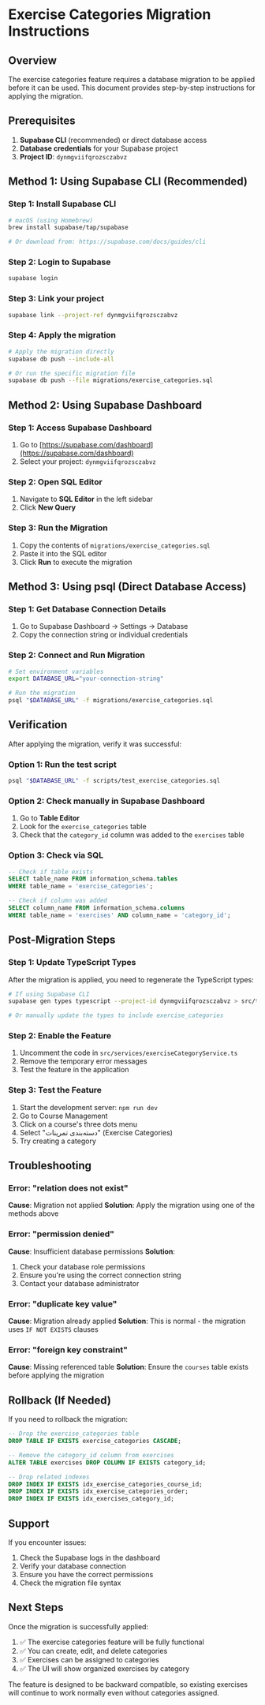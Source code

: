 # Exercise Categories Migration Instructions

## Overview

The exercise categories feature requires a database migration to be applied before it can be used. This document provides step-by-step instructions for applying the migration.

## Prerequisites

1. **Supabase CLI** (recommended) or direct database access
2. **Database credentials** for your Supabase project
3. **Project ID**: `dynmgviifqrozsczabvz`

## Method 1: Using Supabase CLI (Recommended)

### Step 1: Install Supabase CLI

```bash
# macOS (using Homebrew)
brew install supabase/tap/supabase

# Or download from: https://supabase.com/docs/guides/cli
```

### Step 2: Login to Supabase

```bash
supabase login
```

### Step 3: Link your project

```bash
supabase link --project-ref dynmgviifqrozsczabvz
```

### Step 4: Apply the migration

```bash
# Apply the migration directly
supabase db push --include-all

# Or run the specific migration file
supabase db push --file migrations/exercise_categories.sql
```

## Method 2: Using Supabase Dashboard

### Step 1: Access Supabase Dashboard

1. Go to [https://supabase.com/dashboard](https://supabase.com/dashboard)
2. Select your project: `dynmgviifqrozsczabvz`

### Step 2: Open SQL Editor

1. Navigate to **SQL Editor** in the left sidebar
2. Click **New Query**

### Step 3: Run the Migration

1. Copy the contents of `migrations/exercise_categories.sql`
2. Paste it into the SQL editor
3. Click **Run** to execute the migration

## Method 3: Using psql (Direct Database Access)

### Step 1: Get Database Connection Details

1. Go to Supabase Dashboard → Settings → Database
2. Copy the connection string or individual credentials

### Step 2: Connect and Run Migration

```bash
# Set environment variables
export DATABASE_URL="your-connection-string"

# Run the migration
psql "$DATABASE_URL" -f migrations/exercise_categories.sql
```

## Verification

After applying the migration, verify it was successful:

### Option 1: Run the test script

```bash
psql "$DATABASE_URL" -f scripts/test_exercise_categories.sql
```

### Option 2: Check manually in Supabase Dashboard

1. Go to **Table Editor**
2. Look for the `exercise_categories` table
3. Check that the `category_id` column was added to the `exercises` table

### Option 3: Check via SQL

```sql
-- Check if table exists
SELECT table_name FROM information_schema.tables 
WHERE table_name = 'exercise_categories';

-- Check if column was added
SELECT column_name FROM information_schema.columns 
WHERE table_name = 'exercises' AND column_name = 'category_id';
```

## Post-Migration Steps

### Step 1: Update TypeScript Types

After the migration is applied, you need to regenerate the TypeScript types:

```bash
# If using Supabase CLI
supabase gen types typescript --project-id dynmgviifqrozsczabvz > src/types/database.types.ts

# Or manually update the types to include exercise_categories
```

### Step 2: Enable the Feature

1. Uncomment the code in `src/services/exerciseCategoryService.ts`
2. Remove the temporary error messages
3. Test the feature in the application

### Step 3: Test the Feature

1. Start the development server: `npm run dev`
2. Go to Course Management
3. Click on a course's three dots menu
4. Select "دسته‌بندی تمرینات" (Exercise Categories)
5. Try creating a category

## Troubleshooting

### Error: "relation does not exist"

**Cause**: Migration not applied
**Solution**: Apply the migration using one of the methods above

### Error: "permission denied"

**Cause**: Insufficient database permissions
**Solution**: 
1. Check your database role permissions
2. Ensure you're using the correct connection string
3. Contact your database administrator

### Error: "duplicate key value"

**Cause**: Migration already applied
**Solution**: This is normal - the migration uses `IF NOT EXISTS` clauses

### Error: "foreign key constraint"

**Cause**: Missing referenced table
**Solution**: Ensure the `courses` table exists before applying the migration

## Rollback (If Needed)

If you need to rollback the migration:

```sql
-- Drop the exercise_categories table
DROP TABLE IF EXISTS exercise_categories CASCADE;

-- Remove the category_id column from exercises
ALTER TABLE exercises DROP COLUMN IF EXISTS category_id;

-- Drop related indexes
DROP INDEX IF EXISTS idx_exercise_categories_course_id;
DROP INDEX IF EXISTS idx_exercise_categories_order;
DROP INDEX IF EXISTS idx_exercises_category_id;
```

## Support

If you encounter issues:

1. Check the Supabase logs in the dashboard
2. Verify your database connection
3. Ensure you have the correct permissions
4. Check the migration file syntax

## Next Steps

Once the migration is successfully applied:

1. ✅ The exercise categories feature will be fully functional
2. ✅ You can create, edit, and delete categories
3. ✅ Exercises can be assigned to categories
4. ✅ The UI will show organized exercises by category

The feature is designed to be backward compatible, so existing exercises will continue to work normally even without categories assigned. 